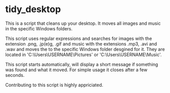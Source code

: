 # tidy_desktop
This is a script that cleans up your desktop. It moves all images and music in the specific Windows folders.

This script uses regular expressions and searches for images with the extension .png, .jp(e)g, .gif and music with the extensions
.mp3, .avi and .wav and moves the to the specific Windows folder desgined for it. 
They are located in 'C:\Users\USERNAME\Pictures' or 'C:\Users\USERNAME\Music'.

This script starts automatically, will display a short message if something was found and what it moved. For simple usage it 
closes after a few seconds.

Contributing to this script is highly appriciated.
